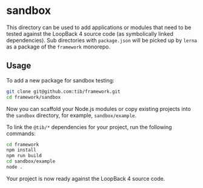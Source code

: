 # sandbox

This directory can be used to add applications or modules that need to be tested
against the LoopBack 4 source code (as symbolically linked dependencies). Sub
directories with `package.json` will be picked up by `lerna` as a package of the
`framework` monorepo.

## Usage

To add a new package for sandbox testing:

```sh
git clone git@github.com:tib/framework.git
cd framework/sandbox
```

Now you can scaffold your Node.js modules or copy existing projects into the
`sandbox` directory, for example, `sandbox/example`.

To link the `@tib/*` dependencies for your project, run the following
commands:

```sh
cd framework
npm install
npm run build
cd sandbox/example
node .
```

Your project is now ready against the LoopBack 4 source code.
